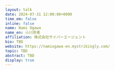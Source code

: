 ```yaml
---
layout: talk
date: 2024-07-31 12:00:00+0900
time_em: false
inline: false
name: Nami Ogawa
name_en: 小川奈美
affiliation: 株式会社サイバーエージェント
bio: TBD
website: https://namiogawa-en.mystrikingly.com/
topic: TBD
abstract: TBD
display: true
---
```

